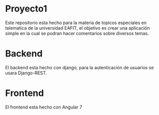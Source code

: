 # Proyecto1

Este repositorio esta hecho para la materia de topicos especiales en telematica de la universidad EAFIT, el objetivo es crear una aplicación 
simple en la cual se podran hacer comentarios sobre diversos temas.

# Backend

El backend esta hecho con django, para la autenticación de usuarios se usara Django-REST.

# Frontend

El frontend esta hecho con Angular 7 